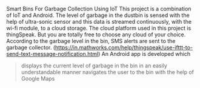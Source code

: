 Smart Bins For Garbage Collection Using IoT
This project is a combination of IoT and Android.
The level of garbage in the dustbin is sensed with the help of ultra-sonic sensor and this data is streamed continuously, with the wi-fi module, to a cloud storage. The cloud platform used in this project is thingSpeak. But you are totally free to choose any cloud of your choice.
According to the garbage level in the bin, SMS alerts are sent to the garbage collector.
(https://in.mathworks.com/help/thingspeak/use-ifttt-to-send-text-message-notification.html)
An Android app is developed which
  > displays the current level of garbage in the bin in an easily understandable manner
  > navigates the user to the bin with the help of Google Maps
